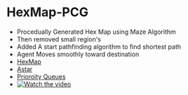 # HexMap-PCG
- Procedually Generated Hex Map using Maze Algorithm
- Then removed small region's
- Added A start pathfinding algorithm to find shortest path
- Agent Moves smoothly toward destination
- [HexMap](https://catlikecoding.com/unity/tutorials/hex-map/part-1/)
- [Astar](https://www.redblobgames.com/pathfinding/a-star/introduction.html)
- [Prioroity Queues](https://github.com/BlueRaja/High-Speed-Priority-Queue-for-C-Sharp)
- [![Watch the video](https://i.ytimg.com/vi/BS7elcJqL0w/hqdefault.jpg?sqp=-oaymwEZCNACELwBSFXyq4qpAwsIARUAAIhCGAFwAQ==&rs=AOn4CLBlg0o7fuKVgzhvThHCWc3JKbCoVA)](https://www.youtube.com/watch?v=BS7elcJqL0w)
